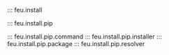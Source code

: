 ::: feu.install

::: feu.install.pip

::: feu.install.pip.command
::: feu.install.pip.installer
::: feu.install.pip.package
::: feu.install.pip.resolver
